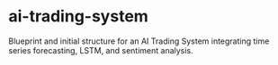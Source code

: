 # ai-trading-system
Blueprint and initial structure for an AI Trading System integrating time series forecasting, LSTM, and sentiment analysis.
